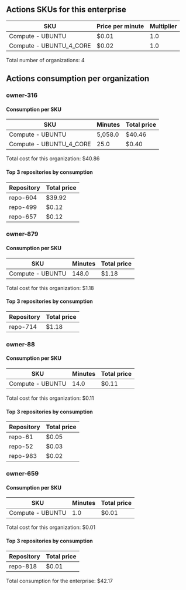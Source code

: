 
## Actions SKUs for this enterprise

| SKU | Price per minute | Multiplier |
| --- | --- | --- |
| Compute - UBUNTU | $0.01 | 1.0 |
| Compute - UBUNTU_4_CORE | $0.02 | 1.0 |

Total number of organizations: 4

## Actions consumption per organization


### owner-316


#### Consumption per SKU

| SKU | Minutes | Total price |
| --- | --- | --- |
| Compute - UBUNTU | 5,058.0 | $40.46 |
| Compute - UBUNTU_4_CORE | 25.0 | $0.40 |

Total cost for this organization: $40.86

#### Top 3 repositories by consumption

| Repository | Total price |
| --- | --- |
| repo-604 | $39.92 |
| repo-499 | $0.12 |
| repo-657 | $0.12 |


### owner-879


#### Consumption per SKU

| SKU | Minutes | Total price |
| --- | --- | --- |
| Compute - UBUNTU | 148.0 | $1.18 |

Total cost for this organization: $1.18

#### Top 3 repositories by consumption

| Repository | Total price |
| --- | --- |
| repo-714 | $1.18 |


### owner-88


#### Consumption per SKU

| SKU | Minutes | Total price |
| --- | --- | --- |
| Compute - UBUNTU | 14.0 | $0.11 |

Total cost for this organization: $0.11

#### Top 3 repositories by consumption

| Repository | Total price |
| --- | --- |
| repo-61 | $0.05 |
| repo-52 | $0.03 |
| repo-983 | $0.02 |


### owner-659


#### Consumption per SKU

| SKU | Minutes | Total price |
| --- | --- | --- |
| Compute - UBUNTU | 1.0 | $0.01 |

Total cost for this organization: $0.01

#### Top 3 repositories by consumption

| Repository | Total price |
| --- | --- |
| repo-818 | $0.01 |

Total consumption for the enterprise: $42.17
